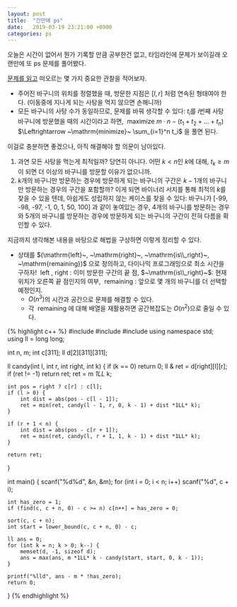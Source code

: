 ```yaml
---
layout: post
title:  "간만에 ps"
date:   2019-03-19 23:21:00 +0900
categories: ps
---
```


오늘은 시간이 없어서 뭔가 기록할 만큼 공부한건 없고,
타임라인에 문제가 보이길래 오랜만에 또 ps 문제를 풀어봤다.

[문제를 읽고][prob] 떠오르는 몇 가지 중요한 관찰을 적어보자.
- 주어진 바구니의 위치를 정렬했을 때,
  방문한 지점은 $[l, r]$ 처럼 연속된 형태여야 한다.
  (이동중에 지나게 되는 사탕을 먹지 않으면 손해니까)
- 모든 바구니의 사탕 수가 동일하므로, 문제를 바꿔 생각할 수 있다:
  $t_i$를 $i$번째 사탕 바구니에 방문했을 때의 시간이라고 하면,
  $~\mathrm{maximize}~ m \cdot n - (t_1 + t_2 + ... + t_n)$
  $\Leftrightarrow ~\mathrm{minimize}~ \sum_{i=1}^n t_i$
  을 풀면 된다.

이걸로 충분하면 좋겠으나, 아직 해결해야 할 의문이 남아있다.
1. 과연 모든 사탕을 먹는게 최적일까?
   당연히 아니다. 어떤 $k < n$인 $k$에 대해, $t_k \geq m$이 되면 더 이상의 바구니를 방문할 이유가 없으니까.
2. $k$개의 바구니만 방문하는 경우에 방문하게 되는 바구니의 구간은 $k-1$개의 바구니만 방문하는 경우의 구간을 포함할까?
   이게 되면 바이너리 서치를 통해 최적의 $k$를 찾을 수 있을 텐데, 아쉽게도 성립하지 않는 케이스를 찾을 수 있다:
    바구니가 [-99, -98, -97, -1, 0, 1, 50, 100] 과 같이 놓여있는 경우,
   4개의 바구니를 방문하는 경우와 5개의 바구니를 방문하는 경우에 방문하게 되는 바구니의 구간이 전혀 다름을 확인할 수 있다.

지금까지 생각해본 내용을 바탕으로 해법을 구상하면 이렇게 정리할 수 있다.
- 상태를 $(\mathrm{left}~, ~\mathrm{right}~, ~\mathrm{is\\_right}~, ~\mathrm{remaining})$ 으로 정의하고, 다이나믹 프로그래밍으로 최소 시간을 구하자!
  $~\mathrm{left}~, ~\mathrm{right}~$: 이미 방문한 구간의 끝 점, $~\mathrm{is\\_right}~$: 현재 위치가 오른쪽 끝 점인지의 여부, $~\mathrm{remaining}~$: 앞으로 몇 개의 바구니를 더 선택할 예정인지.
    - $O(n^3)$의 시간과 공간으로 문제를 해결할 수 있다.
    - 각 $~\mathrm{remaining}~$에 대해 배열을 재활용하면 공간복잡도는 $O(n^2)$으로 줄일 수 있다.

{% highlight c++ %}
#include<cstdio>
#include<cstring>
#include<algorithm>
using namespace std;
using ll = long long;

int n, m;
int c[311];
ll d[2][311][311];

ll candy(int l, int r, int right, int k)
{
    if (k == 0) return 0;
    ll & ret = d[right][l][r];
    if (ret != -1) return ret;
    ret = m *1LL* k;

    int pos = right ? c[r] : c[l];
    if (l > 0) {
        int dist = abs(pos - c[l - 1]);
        ret = min(ret, candy(l - 1, r, 0, k - 1) + dist *1LL* k);
    }

    if (r + 1 < n) {
        int dist = abs(pos - c[r + 1]);
        ret = min(ret, candy(l, r + 1, 1, k - 1) + dist *1LL* k);
    }

    return ret;
}

int main()
{
    scanf("%d%d", &n, &m);
    for (int i = 0; i < n; i++) scanf("%d", c + i);

    int has_zero = 1;
    if (find(c, c + n, 0) - c >= n) c[n++] = has_zero = 0;

    sort(c, c + n);
    int start = lower_bound(c, c + n, 0) - c;

    ll ans = 0;
    for (int k = n; k > 0; k--) {
        memset(d, -1, sizeof d);
        ans = max(ans, m *1LL* k - candy(start, start, 0, k - 1));
    }

    printf("%lld", ans - m * !has_zero);
    return 0;
}
{% endhighlight %}

[prob]: https://boj.kr/2419
